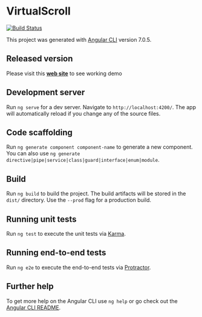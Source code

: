 # VirtualScroll
[![Build Status](https://travis-ci.org/dlevkov/ng7-virtula-scroll.svg?branch=master)](https://travis-ci.org/dlevkov/ng7-virtula-scroll)

This project was generated with [Angular CLI](https://github.com/angular/angular-cli) version 7.0.5.

## Released version
Please visit this **[web site](https://dlevkov.github.io/ng7-virtual-scroll/)** to see working demo
## Development server

Run `ng serve` for a dev server. Navigate to `http://localhost:4200/`. The app will automatically reload if you change any of the source files.

## Code scaffolding

Run `ng generate component component-name` to generate a new component. You can also use `ng generate directive|pipe|service|class|guard|interface|enum|module`.

## Build

Run `ng build` to build the project. The build artifacts will be stored in the `dist/` directory. Use the `--prod` flag for a production build.

## Running unit tests

Run `ng test` to execute the unit tests via [Karma](https://karma-runner.github.io).

## Running end-to-end tests

Run `ng e2e` to execute the end-to-end tests via [Protractor](http://www.protractortest.org/).

## Further help

To get more help on the Angular CLI use `ng help` or go check out the [Angular CLI README](https://github.com/angular/angular-cli/blob/master/README.md).
